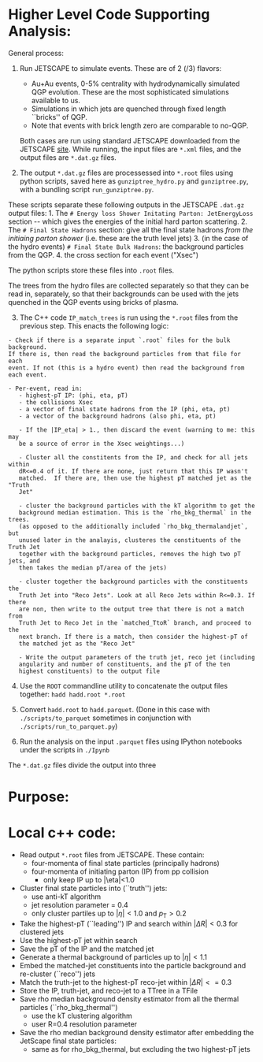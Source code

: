 # Higher Level Code Supporting Analysis:

General process:

 1. Run JETSCAPE to simulate events. These are of 2 (/3) flavors:
    - Au+Au events, 0-5% centrality with hydrodynamically simulated QGP
    evolution.
    These are the most sophisticated simulations available to us.
    - Simulations in which jets are quenched through fixed length ``bricks'' of
    QGP.
    - Note that events with brick length zero are comparable to no-QGP.

    Both cases are run using standard JETSCAPE downloaded from the JETSCAPE 
    [site](https://github.com/jetscape). While running, the input files are
    `*.xml` files, and the output files are `*.dat.gz` files.

  2. The output `*.dat.gz` files are processessed into `*.root` files using
  python scripts, saved here as `gunziptree_hydro.py` and `gunziptree.py`, with
  a bundling script `run_gunziptree.py`.

  These scripts separate these following outputs in the JETSCAPE `.dat.gz`
  output files:
    1. The `# Energy loss Shower Initating Parton: JetEnergyLoss` section --
    which gives the energies of the initial hard parton scattering.
    2. The `# Final State Hadrons` section: give all the final state hadrons
    *from the initiaing parton shower* (i.e. these are the truth level jets)
    3. (in the case of the hydro events) `# Final State Bulk Hadrons`: the
    background particles from the QGP.
    4. the cross section for each event ("Xsec")

  The python scripts store these files into `.root` files. 

  The trees from the hydro files are collected separately so that they can be
  read in, separately, so that their backgrounds can be used with the jets
  quenched in the QGP events using bricks of plasma.

  3. The C++ code `IP_match_trees` is run using the `*.root` files from the
  previous step. This enacts the following logic:

    - Check if there is a separate input `.root` files for the bulk background.
    If there is, then read the background particles from that file for each 
    event. If not (this is a hydro event) then read the background from 
    each event.

    - Per-event, read in:
       - highest-pT IP: (phi, eta, pT)
       - the collisions Xsec
       - a vector of final state hadrons from the IP (phi, eta, pt)
       - a vector of the background hadrons (also phi, eta, pt)

       - If the |IP_eta| > 1., then discard the event (warning to me: this may
       be a source of error in the Xsec weightings...)
       
       - Cluster all the constitents from the IP, and check for all jets within
       dR<=0.4 of it. If there are none, just return that this IP wasn't
       matched.  If there are, then use the highest pT matched jet as the "Truth
       Jet"

       - cluster the background particles with the kT algorithm to get the 
       background median estimation. This is the `rho_bkg_thermal` in the trees.
       (as opposed to the additionally included `rho_bkg_thermalandjet`, but
       unused later in the analayis, clusteres the constituents of the Truth Jet
       together with the background particles, removes the high two pT jets, and
       then takes the median pT/area of the jets)

       - cluster together the background particles with the constituents the
       Truth Jet into "Reco Jets". Look at all Reco Jets within R<=0.3. If there
       are non, then write to the output tree that there is not a match from
       Truth Jet to Reco Jet in the `matched_TtoR` branch, and proceed to the
       next branch. If there is a match, then consider the highest-pT of
       the matched jet as the "Reco Jet"

       - Write the output parameters of the truth jet, reco jet (including 
       angularity and number of constituents, and the pT of the ten
       highest constituents) to the output file
  
  4. Use the `ROOT` commandline utility to concatenate the output files together:
  `hadd hadd.root *.root`

  5. Convert `hadd.root` to `hadd.parquet`. (Done in this case with 
  `./scripts/to_parquet` sometimes in conjunction with
  `./scripts/run_to_parquet.py`)

  6. Run the analysis on the input `.parquet` files using IPython notebooks
  under the scripts in `./Ipynb`











The `*.dat.gz` files divide the output into three 



# Purpose:

# Local c++ code:
- Read output `*.root` files from JETSCAPE. These contain:
  - four-momenta of final state particles (principally hadrons)
  - four-momenta of initiating parton (IP) from pp collision
     - only keep IP up to |\eta|<1.0
- Cluster final state particles into (``truth'') jets:
  - use anti-kT algorithm
  - jet resolution parameter = 0.4
  - only cluster partiles up to $|\eta|<1.0$ and $p_\mathrm{T}>0.2$
- Take the highest-pT (``leading'') IP and search within $|\Delta{}R|<0.3$ for clustered jets
- Use the highest-pT jet within search
- Save the pT of the IP and the matched jet
- Generate a thermal background of particles up to $|\eta|<1.1$
- Embed the matched-jet constituents into the particle background and re-cluster (``reco'') jets
- Match the truth-jet to the highest-pT reco-jet within $|\Delta{}R|<=0.3$ 
- Store the IP, truth-jet, and reco-jet to a TTree in a TFile
- Save rho median background density estimator from all the thermal particles (``rho_bkg_thermal'')
  - use the kT clustering algorithm
  - user R=0.4 resolution parameter
- Save the rho median background density estimator after embedding the JetScape final state particles:
  - same as for rho_bkg_thermal, but excluding the two highest-pT jets
